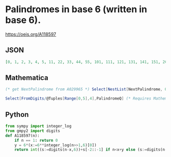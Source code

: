 # Palindromes in base 6 \(written in base 6\)\.
https://oeis.org/A118597
## JSON
```JSON
[0, 1, 2, 3, 4, 5, 11, 22, 33, 44, 55, 101, 111, 121, 131, 141, 151, 202, 212, 222, 232, 242, 252, 303, 313, 323, 333, 343, 353, 404, 414, 424, 434, 444, 454, 505, 515, 525, 535, 545, 555, 1001, 1111, 1221, 1331, 1441, 1551, 2002, 2112, 2222, 2332, 2442, 2552]
```
## Mathematica
```Mathematica
(* get NextPalindrome from A029965 *) Select[NestList[NextPalindrome, 0, 125], Max@IntegerDigits@# < 6 &] (* _Robert G. Wilson v_, May 09 2006 *)
```
```Mathematica
Select[FromDigits/@Tuples[Range[0,5],4],PalindromeQ] (* Requires Mathematica version 10 or later *) (* _Harvey P. Dale_, Nov 26 2019 *)
```
## Python
```Python
from sympy import integer_log
from gmpy2 import digits
def A118597(n):
    if n == 1: return 0
    y = 6*(x:=6**integer_log(n>>1,6)[0])
    return int((s:=digits(n-x,6))+s[-2::-1] if n<x+y else (s:=digits(n-y,6))+s[::-1]) # _Chai Wah Wu_, Jun 14 2024
```
